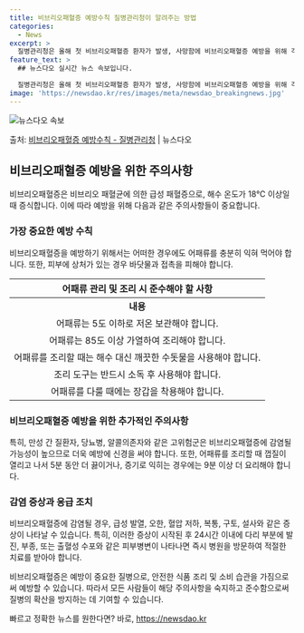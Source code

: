 ```yaml
---
title: 비브리오패혈증 예방수칙 질병관리청이 알려주는 방법
categories:
  - News
excerpt: >
  질병관리청은 올해 첫 비브리오패혈증 환자가 발생, 사망함에 비브리오패혈증 예방을 위해 각별한 주의를 당부했다…
feature_text: >
  ## 뉴스다오 실시간 뉴스 속보입니다.

  질병관리청은 올해 첫 비브리오패혈증 환자가 발생, 사망함에 비브리오패혈증 예방을 위해 각별한 주의를 당부했다…
image: 'https://newsdao.kr/res/images/meta/newsdao_breakingnews.jpg'
---
```


![뉴스다오 속보](https://newsdao.kr/res/images/meta/newsdao_breakingnews.jpg)

<p>출처: <a href="https://newsdao.kr/3916" rel="dofollow">비브리오패혈증 예방수칙 - 질병관리청</a> | 뉴스다오</p>

<h2 data-ke-size="size26">비브리오패혈증 예방을 위한 주의사항</h2>
<p data-ke-size="size16">비브리오패혈증은 비브리오 패혈균에 의한 급성 패혈증으로, 해수 온도가 18℃ 이상일 때 증식합니다. 이에 따라 예방을 위해 다음과 같은 주의사항들이 중요합니다.</p>

<h3>가장 중요한 예방 수칙</h3>
<p data-ke-size="size16">비브리오패혈증을 예방하기 위해서는 어떠한 경우에도 어패류를 충분히 익혀 먹어야 합니다. 또한, 피부에 상처가 있는 경우 바닷물과 접촉을 피해야 합니다.</p>
<table>
<thead>
<tr>
<th>어패류 관리 및 조리 시 준수해야 할 사항</th>
</tr>
</thead>
<tbody>
<tr>
<td style="text-align: center; height: 17px;"><b>내용</b></td>
</tr>
<tr>
<td style="text-align: center; height: 17px;">어패류는 5도 이하로 저온 보관해야 합니다.</td>
</tr>
<tr>
<td style="text-align: center; height: 17px;">어패류는 85도 이상 가열하여 조리해야 합니다.</td>
</tr>
<tr>
<td style="text-align: center; height: 17px;">어패류를 조리할 때는 해수 대신 깨끗한 수돗물을 사용해야 합니다.</td>
</tr>
<tr>
<td style="text-align: center; height: 17px;">조리 도구는 반드시 소독 후 사용해야 합니다.</td>
</tr>
<tr>
<td style="text-align: center; height: 17px;">어패류를 다룰 때에는 장갑을 착용해야 합니다.</td>
</tr>
</tbody>
</table>

<h3>비브리오패혈증 예방을 위한 추가적인 주의사항</h3>
<p data-ke-size="size16">특히, 만성 간 질환자, 당뇨병, 알콜의존자와 같은 고위험군은 비브리오패혈증에 감염될 가능성이 높으므로 더욱 예방에 신경을 써야 합니다. 또한, 어패류를 조리할 때 껍질이 열리고 나서 5분 동안 더 끓이거나, 증기로 익히는 경우에는 9분 이상 더 요리해야 합니다.</p>

<h3>감염 증상과 응급 조치</h3>
<p data-ke-size="size16">비브리오패혈증에 감염될 경우, 급성 발열, 오한, 혈압 저하, 복통, 구토, 설사와 같은 증상이 나타날 수 있습니다. 특히, 이러한 증상이 시작된 후 24시간 이내에 다리 부분에 발진, 부종, 또는 출혈성 수포와 같은 피부병변이 나타나면 즉시 병원을 방문하여 적절한 치료를 받아야 합니다.</p>

<p data-ke-size="size16">비브리오패혈증은 예방이 중요한 질병으로, 안전한 식품 조리 및 소비 습관을 가짐으로써 예방할 수 있습니다. 따라서 모든 사람들이 해당 주의사항을 숙지하고 준수함으로써 질병의 확산을 방지하는 데 기여할 수 있습니다.</p>
 

빠르고 정확한 뉴스를 원한다면? 바로, <a href="https://newsdao.kr" rel="dofollow">https://newsdao.kr</a>


